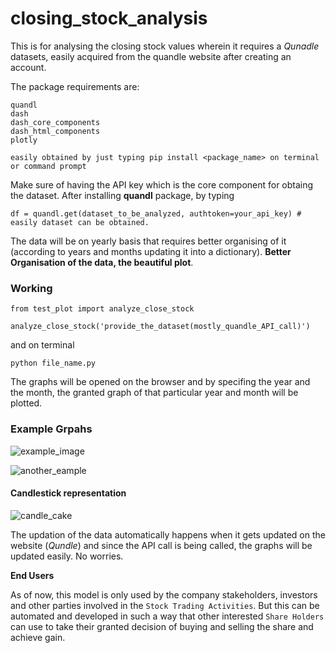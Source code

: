 # closing_stock_analysis

This is for analysing the closing stock values wherein it requires a *Qunadle* datasets, easily acquired from the quandle website after creating an account. 

The package requirements are: 
```
quandl
dash
dash_core_components
dash_html_components
plotly

easily obtained by just typing pip install <package_name> on terminal or command prompt
```
Make sure of having the API key which is the core component for obtaing the dataset. After installing **quandl** package, by typing

```
df = quandl.get(dataset_to_be_analyzed, authtoken=your_api_key) # easily dataset can be obtained.
```
The data will be on yearly basis that requires better organising of it (according to years and months updating it into a dictionary). __Better Organisation of the data, the beautiful plot__.

### Working

```
from test_plot import analyze_close_stock

analyze_close_stock('provide_the_dataset(mostly_quandle_API_call)')
```
and on terminal

```
python file_name.py
```
The graphs will be opened on the browser and by specifing the year and the month, the granted graph of that particular year and month will be plotted.

### Example Grpahs

![example_image](https://user-images.githubusercontent.com/26375997/38781682-9ff21ebe-4106-11e8-991d-1c3333203b15.png)

![another_eample](https://user-images.githubusercontent.com/26375997/38781707-1ceeced0-4107-11e8-95dd-6142ea029ce3.png)

#### Candlestick representation

![candle_cake](https://user-images.githubusercontent.com/26375997/38854034-c8ebcd06-423c-11e8-975e-a78ac06b7a1a.png)


The updation of the data automatically happens when it gets updated on the website (*Qundle*) and since the API call is being called, the graphs will be updated easily. No worries.

__End Users__

As of now, this model is only used by the company stakeholders, investors and other parties involved in the `Stock Trading Activities`. But this can be automated and developed in such a way that other interested `Share Holders` can use to take their granted decision of buying and selling the share and achieve gain.
